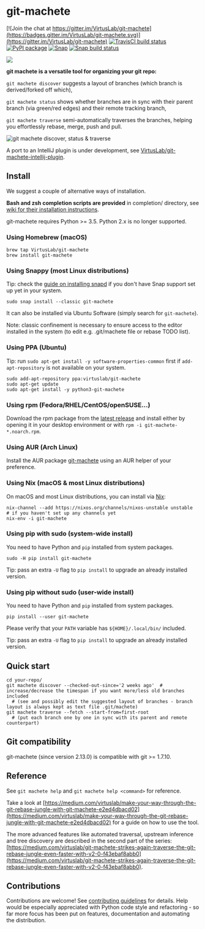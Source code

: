 # git-machete

[![Join the chat at https://gitter.im/VirtusLab/git-machete](https://badges.gitter.im/VirtusLab/git-machete.svg)](https://gitter.im/VirtusLab/git-machete)
[![TravisCI build status](https://api.travis-ci.org/VirtusLab/git-machete.svg?branch=master)](https://travis-ci.org/VirtusLab/git-machete)
[![PyPI package](https://badge.fury.io/py/git-machete.svg)](https://pypi.org/project/git-machete)
[![Snap](https://snapcraft.io/git-machete/badge.svg)](https://snapcraft.io/git-machete)
[![Snap build status](https://build.snapcraft.io/badge/VirtusLab/git-machete.svg)](https://build.snapcraft.io/user/VirtusLab/git-machete)

![](https://raw.githubusercontent.com/VirtusLab/git-machete/master/logo.png)

**git machete is a versatile tool for organizing your git repo:**

`git machete discover` suggests a layout of branches (which branch is derived/forked off which),

`git machete status` shows whether branches are in sync with their parent branch (via green/red edges) and their remote tracking branch,

`git machete traverse` semi-automatically traverses the branches, helping you effortlessly rebase, merge, push and pull.

![git machete discover, status & traverse](https://raw.githubusercontent.com/VirtusLab/git-machete/master/docs/discover-status-traverse.gif)


A port to an IntelliJ plugin is under development, see [VirtusLab/git-machete-intellij-plugin](http://github.com/VirtusLab/git-machete-intellij-plugin/).


## Install

We suggest a couple of alternative ways of installation.

**Bash and zsh completion scripts are provided** in completion/ directory, see [wiki for their installation instructions](https://github.com/VirtusLab/git-machete/wiki).

git-machete requires Python >= 3.5. Python 2.x is no longer supported.

### Using Homebrew (macOS)

```shell script
brew tap VirtusLab/git-machete
brew install git-machete
```

### Using Snappy (most Linux distributions)

Tip: check the [guide on installing snapd](https://snapcraft.io/docs/installing-snapd) if you don't have Snap support set up yet in your system.

```shell script
sudo snap install --classic git-machete
```

It can also be installed via Ubuntu Software (simply search for `git-machete`).

Note: classic confinement is necessary to ensure access to the editor installed in the system (to edit e.g. .git/machete file or rebase TODO list).

### Using PPA (Ubuntu)

Tip: run `sudo apt-get install -y software-properties-common` first if `add-apt-repository` is not available on your system.

```shell script
sudo add-apt-repository ppa:virtuslab/git-machete
sudo apt-get update
sudo apt-get install -y python3-git-machete
```

### Using rpm (Fedora/RHEL/CentOS/openSUSE...)

Download the rpm package from the [latest release](https://github.com/VirtusLab/git-machete/releases/latest)
and install either by opening it in your desktop environment or with `rpm -i git-machete-*.noarch.rpm`.

### Using AUR (Arch Linux)

Install the AUR package [git-machete](https://aur.archlinux.org/packages/git-machete) using an AUR helper of your preference.

### Using Nix (macOS & most Linux distributions)

On macOS and most Linux distributions, you can install via [Nix](https://nixos.org/nix):

```shell script
nix-channel --add https://nixos.org/channels/nixos-unstable unstable  # if you haven't set up any channels yet
nix-env -i git-machete
```

### Using pip with sudo (system-wide install)

You need to have Python and `pip` installed from system packages.

```shell script
sudo -H pip install git-machete
```

Tip: pass an extra `-U` flag to `pip install` to upgrade an already installed version.

### Using pip without sudo (user-wide install)

You need to have Python and `pip` installed from system packages.

```shell script
pip install --user git-machete
```

Please verify that your `PATH` variable has `${HOME}/.local/bin/` included.

Tip: pass an extra `-U` flag to `pip install` to upgrade an already installed version.


## Quick start

```shell script
cd your-repo/
git machete discover --checked-out-since='2 weeks ago'  # increase/decrease the timespan if you want more/less old branches included
  # (see and possibly edit the suggested layout of branches - branch layout is always kept as text file .git/machete)
git machete traverse --fetch --start-from=first-root
  # (put each branch one by one in sync with its parent and remote counterpart)
```


## Git compatibility

git-machete (since version 2.13.0) is compatible with git >= 1.7.10.


## Reference

See `git machete help` and `git machete help <command>` for reference.

Take a look at
[https://medium.com/virtuslab/make-your-way-through-the-git-rebase-jungle-with-git-machete-e2ed4dbacd02](https://medium.com/virtuslab/make-your-way-through-the-git-rebase-jungle-with-git-machete-e2ed4dbacd02)
for a guide on how to use the tool.

The more advanced features like automated traversal, upstream inference and tree discovery are described in the second part of the series:
[https://medium.com/virtuslab/git-machete-strikes-again-traverse-the-git-rebase-jungle-even-faster-with-v2-0-f43ebaf8abb0](https://medium.com/virtuslab/git-machete-strikes-again-traverse-the-git-rebase-jungle-even-faster-with-v2-0-f43ebaf8abb0).


## Contributions

Contributions are welcome! See [contributing guidelines](CONTRIBUTING.md) for details.
Help would be especially appreciated with Python code style and refactoring - so far more focus has been put on features, documentation and automating the distribution.
